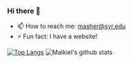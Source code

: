 ### Hi there 👋

- 📫 How to reach me: masher@syr.edu
- ⚡ Fun fact: I have a website!
<!--
**masher1/masher1** is a ✨ _special_ ✨ repository because its `README.md` (this file) appears on your GitHub profile.

Here are some ideas to get you started:

- 🔭 I’m currently working on ...
- 🌱 I’m currently learning ...
- 👯 I’m looking to collaborate on ...
- 🤔 I’m looking for help with ...
- 💬 Ask me about ...
- 📫 How to reach me: ...
- 😄 Pronouns: ...
- ⚡ Fun fact: ...
-->

[![Top Langs](https://github-readme-stats.vercel.app/api/top-langs/?username=masher1&layout=compact&theme=nord&exclude_repo=SocialMediaMining)](https://github.com/anuraghazra/github-readme-stats)
![Malkiel's github stats](https://github-readme-stats.vercel.app/api?username=masher1&count_private=true&show_icons=true&theme=nord&include_all_commits=true)
